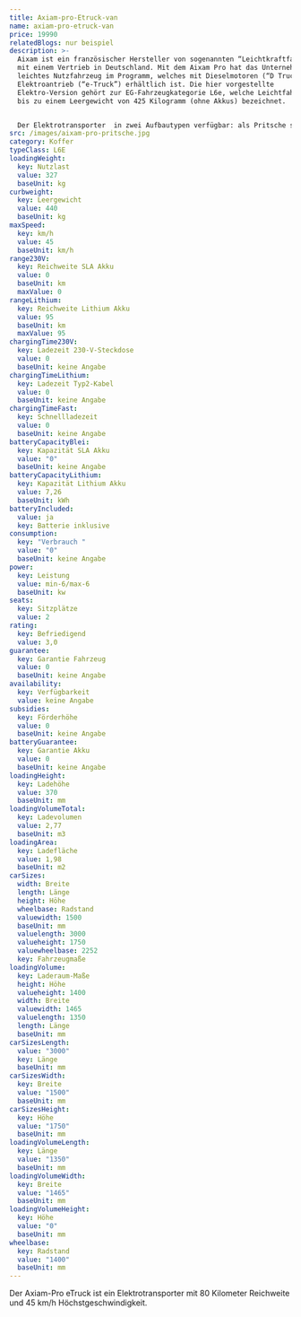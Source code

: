 ```yaml
---
title: Axiam-pro-Etruck-van
name: axiam-pro-etruck-van
price: 19990
relatedBlogs: nur beispiel
description: >-
  Aixam ist ein französischer Hersteller von sogenannten “Leichtkraftfahrzeugen”
  mit einem Vertrieb in Deutschland. Mit dem Aixam Pro hat das Unternehmen ein
  leichtes Nutzfahrzeug im Programm, welches mit Dieselmotoren (“D Truck”) sowie
  Elektroantrieb (“e-Truck”) erhältlich ist. Die hier vorgestellte
  Elektro-Version gehört zur EG-Fahrzeugkategorie L6e, welche Leichtfahrzeuge
  bis zu einem Leergewicht von 425 Kilogramm (ohne Akkus) bezeichnet.


  Der Elektrotransporter  in zwei Aufbautypen verfügbar: als Pritsche sowie mit Kofferaufbau (“Van”). Durch seine kleinen Außenmaße ist das Fahrzeug speziell für den Transport von Waren und Gerätschaften in engen Straßen und begrenztem Gelände konzipiert.
src: /images/aixam-pro-pritsche.jpg
category: Koffer
typeClass: L6E
loadingWeight:
  key: Nutzlast
  value: 327
  baseUnit: kg
curbweight:
  key: Leergewicht
  value: 440
  baseUnit: kg
maxSpeed:
  key: km/h
  value: 45
  baseUnit: km/h
range230V:
  key: Reichweite SLA Akku
  value: 0
  baseUnit: km
  maxValue: 0
rangeLithium:
  key: Reichweite Lithium Akku
  value: 95
  baseUnit: km
  maxValue: 95
chargingTime230V:
  key: Ladezeit 230-V-Steckdose
  value: 0
  baseUnit: keine Angabe
chargingTimeLithium:
  key: Ladezeit Typ2-Kabel
  value: 0
  baseUnit: keine Angabe
chargingTimeFast:
  key: Schnellladezeit
  value: 0
  baseUnit: keine Angabe
batteryCapacityBlei:
  key: Kapazität SLA Akku
  value: "0"
  baseUnit: keine Angabe
batteryCapacityLithium:
  key: Kapazität Lithium Akku
  value: 7,26
  baseUnit: kWh
batteryIncluded:
  value: ja
  key: Batterie inklusive
consumption:
  key: "Verbrauch "
  value: "0"
  baseUnit: keine Angabe
power:
  key: Leistung
  value: min-6/max-6
  baseUnit: kw
seats:
  key: Sitzplätze
  value: 2
rating:
  key: Befriedigend
  value: 3,0
guarantee:
  key: Garantie Fahrzeug
  value: 0
  baseUnit: keine Angabe
availability:
  key: Verfügbarkeit
  value: keine Angabe
subsidies:
  key: Förderhöhe
  value: 0
  baseUnit: keine Angabe
batteryGuarantee:
  key: Garantie Akku
  value: 0
  baseUnit: keine Angabe
loadingHeight:
  key: Ladehöhe
  value: 370
  baseUnit: mm
loadingVolumeTotal:
  key: Ladevolumen
  value: 2,77
  baseUnit: m3
loadingArea:
  key: Ladefläche
  value: 1,98
  baseUnit: m2
carSizes:
  width: Breite
  length: Länge
  height: Höhe
  wheelbase: Radstand
  valuewidth: 1500
  baseUnit: mm
  valuelength: 3000
  valueheight: 1750
  valuewheelbase: 2252
  key: Fahrzeugmaße
loadingVolume:
  key: Laderaum-Maße
  height: Höhe
  valueheight: 1400
  width: Breite
  valuewidth: 1465
  valuelength: 1350
  length: Länge
  baseUnit: mm
carSizesLength:
  value: "3000"
  key: Länge
  baseUnit: mm
carSizesWidth:
  key: Breite
  value: "1500"
  baseUnit: mm
carSizesHeight:
  key: Höhe
  value: "1750"
  baseUnit: mm
loadingVolumeLength:
  key: Länge
  value: "1350"
  baseUnit: mm
loadingVolumeWidth:
  key: Breite
  value: "1465"
  baseUnit: mm
loadingVolumeHeight:
  key: Höhe
  value: "0"
  baseUnit: mm
wheelbase:
  key: Radstand
  value: "1400"
  baseUnit: mm
---
```


Der Axiam-Pro eTruck ist ein Elektrotransporter mit 80 Kilometer Reichweite und 45 km/h Höchstgeschwindigkeit.
